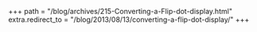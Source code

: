 +++
path = "/blog/archives/215-Converting-a-Flip-dot-display.html"
extra.redirect_to = "/blog/2013/08/13/converting-a-flip-dot-display/"
+++
